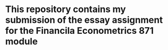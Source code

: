 # This repository contains my submission of the essay assignment for the Financila Econometrics 871 module
